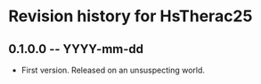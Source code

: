 # Revision history for HsTherac25

## 0.1.0.0 -- YYYY-mm-dd

* First version. Released on an unsuspecting world.
